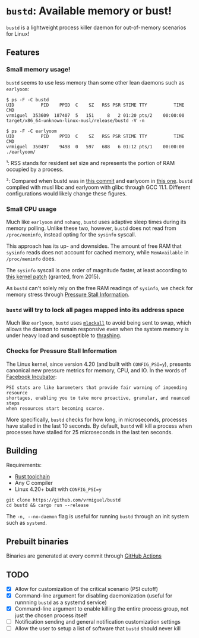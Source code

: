 # `bustd`: Available memory or bust!

`bustd` is a lightweight process killer daemon for out-of-memory scenarios for Linux!

## Features

### Small memory usage!

`bustd` seems to use less memory than some other lean daemons such as `earlyoom`:

```console
$ ps -F -C bustd
UID          PID    PPID  C    SZ   RSS PSR STIME TTY          TIME CMD
vrmiguel  353609  187407  5   151     8   2 01:20 pts/2    00:00:00 target/x86_64-unknown-linux-musl/release/bustd -V -n

$ ps -F -C earlyoom
UID          PID    PPID  C    SZ   RSS PSR STIME TTY          TIME CMD
vrmiguel  350497    9498  0   597   688   6 01:12 pts/1    00:00:00 ./earlyoom/
```

¹: RSS stands for resident set size and represents the portion of RAM occupied by a process.

²: Compared when bustd was in [this commit](https://github.com/vrmiguel/bustd/commit/61beb097b3631afb231a76bb9187b802c9818793) and earlyoom in [this one](https://github.com/rfjakob/earlyoom/commit/509df072be79b3be2a1de6581499e360ab0180be).
`bustd` compiled with musl libc and earlyoom with glibc through GCC 11.1. Different configurations would likely change these figures.


### Small CPU usage

Much like `earlyoom` and `nohang`, `bustd` uses adaptive sleep times during its memory polling. Unlike these two, however, `bustd` does not read from `/proc/meminfo`, instead opting for the `sysinfo` syscall.

This approach has its up- and downsides. The amount of free RAM that `sysinfo` reads does not account for cached memory, while `MemAvailable` in `/proc/meminfo` does.

The `sysinfo` syscall is one order of magnitude faster, at least according to [this kernel patch](https://sourceware.org/legacy-ml/libc-alpha/2015-08/msg00512.html) (granted, from 2015).

As `bustd` can't solely rely on the free RAM readings of `sysinfo`, we check for memory stress through [Pressure Stall Information](https://www.kernel.org/doc/html/v5.8/accounting/psi.html).

### `bustd` will try to lock all pages mapped into its address space

Much like `earlyoom`, `bustd` uses [`mlockall`](https://www.ibm.com/docs/en/aix/7.2?topic=m-mlockall-munlockall-subroutine) to avoid being sent to swap, which allows the daemon to remain responsive even when the system memory is under heavy load and susceptible to [thrashing](https://en.wikipedia.org/wiki/Thrashing_(computer_science)).

### Checks for Pressure Stall Information

The Linux kernel, since version 4.20 (and built with `CONFIG_PSI=y`), presents canonical new pressure metrics for memory, CPU, and IO.
In the words of [Facebook Incubator](https://facebookmicrosites.github.io/psi/docs/overview):

```
PSI stats are like barometers that provide fair warning of impending resource 
shortages, enabling you to take more proactive, granular, and nuanced steps 
when resources start becoming scarce.
```

More specifically, `bustd` checks for how long, in microseconds, processes have stalled in the last 10 seconds. By default, `bustd` will kill a process when processes have stalled for 25 microseconds in the last ten seconds.

## Building

Requirements:
* [Rust toolchain](https://rustup.rs/)
* Any C compiler
* Linux 4.20+ built with `CONFIG_PSI=y`

```shell
git clone https://github.com/vrmiguel/bustd
cd bustd && cargo run --release
```

The `-n, --no-daemon` flag is useful for running `bustd` through an init system such as `systemd`.

## Prebuilt binaries

Binaries are generated at every commit through [GitHub Actions](https://github.com/vrmiguel/bustd/actions)

## TODO

- [x] Allow for customization of the critical scenario (PSI cutoff)
- [x] Command-line argument for disabling daemonization (useful for runnning `bustd` as a systemd service)
- [x] Command-line argument to enable killing the entire process group, not just the chosen process itself
- [ ] Notification sending and general notification customization settings
- [ ] Allow the user to setup a list of software that `bustd` should never kill
